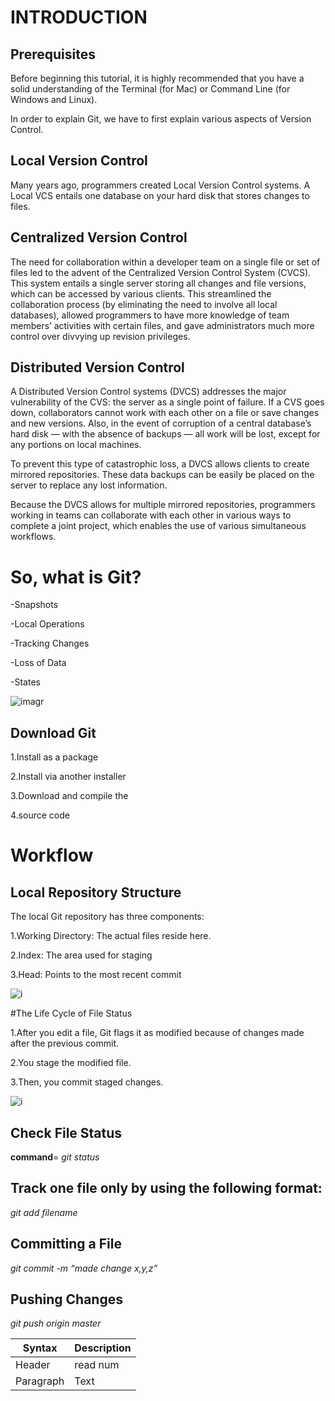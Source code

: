 # INTRODUCTION

## Prerequisites

Before beginning this tutorial, it is highly recommended that you have a solid understanding of the Terminal (for Mac) or Command Line (for Windows and Linux).

In order to explain Git, we have to first explain various aspects of Version Control.

## Local Version Control
Many years ago, programmers created Local Version Control systems. A Local VCS entails one database on your hard disk that stores changes to files.

## Centralized Version Control
The need for collaboration within a developer team on a single file or set of files led to the advent of the Centralized Version Control System (CVCS). This system entails a single server storing all changes and file versions, which can be accessed by various clients. This streamlined the collaboration process (by eliminating the need to involve all local databases), allowed programmers to have more knowledge of team members’ activities with certain files, and gave administrators much more control over divvying up revision privileges.

## Distributed Version Control
A Distributed Version Control systems (DVCS) addresses the major vulnerability of the CVS: the server as a single point of failure. If a CVS goes down, collaborators cannot work with each other on a file or save changes and new versions. Also, in the event of corruption of a central database’s hard disk — with the absence of backups — all work will be lost, except for any portions on local machines.

To prevent this type of catastrophic loss, a DVCS allows clients to create mirrored repositories. These data backups can be easily be placed on the server to replace any lost information.

Because the DVCS allows for multiple mirrored repositories, programmers working in teams can collaborate with each other in various ways to complete a joint project, which enables the use of various simultaneous workflows.

# So, what is Git?

-Snapshots

-Local Operations

-Tracking Changes

-Loss of Data

-States

![imagr](https://blog.udemy.com/wp-content/uploads/2015/08/image066.png)

## Download Git

1.Install as a package

2.Install via another installer

3.Download and compile the

4.source code

# Workflow

## Local Repository Structure

The local Git repository has three components:

1.Working Directory: The actual files reside here.

2.Index: The area used for staging

3.Head: Points to the most recent commit

![i](https://blog.udemy.com/wp-content/uploads/2015/08/image036.png)

#The Life Cycle of File Status

1.After you edit a file, Git flags it as modified because of changes made after the previous commit.

2.You stage the modified file.

3.Then, you commit staged 
changes.

![i](https://blog.udemy.com/wp-content/uploads/2015/08/image006.png)

## Check File Status

**command**= *git status*  

## Track one file only by using the following format:

*git add filename*

## Committing a File

*git commit -m “made change x,y,z”*

## Pushing Changes

*git push origin master*

| Syntax | Description |
| ----------- | ----------- |
| Header | read num |
| Paragraph | Text |
